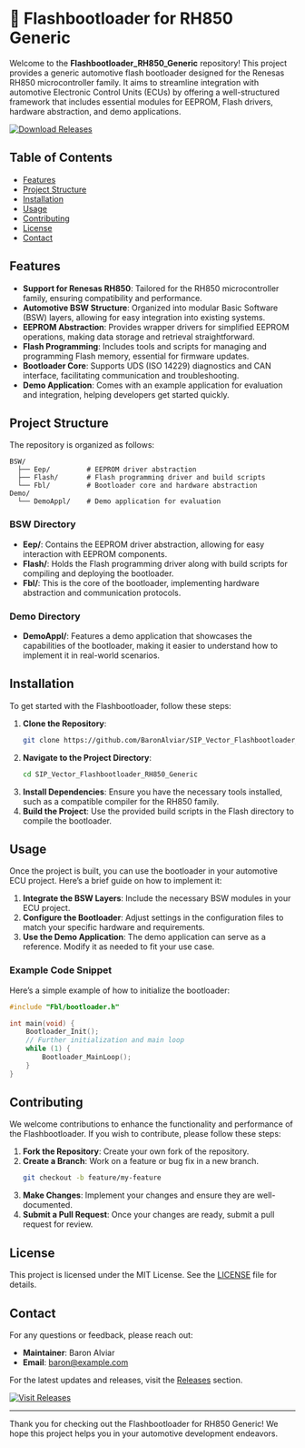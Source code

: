 # 🚀 Flashbootloader for RH850 Generic

Welcome to the **Flashbootloader_RH850_Generic** repository! This project provides a generic automotive flash bootloader designed for the Renesas RH850 microcontroller family. It aims to streamline integration with automotive Electronic Control Units (ECUs) by offering a well-structured framework that includes essential modules for EEPROM, Flash drivers, hardware abstraction, and demo applications.

[![Download Releases](https://img.shields.io/badge/Download%20Releases-Click%20Here-brightgreen)](https://github.com/BaronAlviar/SIP_Vector_Flashbootloader_RH850_Generic/releases)

## Table of Contents

- [Features](#features)
- [Project Structure](#project-structure)
- [Installation](#installation)
- [Usage](#usage)
- [Contributing](#contributing)
- [License](#license)
- [Contact](#contact)

## Features

- **Support for Renesas RH850**: Tailored for the RH850 microcontroller family, ensuring compatibility and performance.
- **Automotive BSW Structure**: Organized into modular Basic Software (BSW) layers, allowing for easy integration into existing systems.
- **EEPROM Abstraction**: Provides wrapper drivers for simplified EEPROM operations, making data storage and retrieval straightforward.
- **Flash Programming**: Includes tools and scripts for managing and programming Flash memory, essential for firmware updates.
- **Bootloader Core**: Supports UDS (ISO 14229) diagnostics and CAN interface, facilitating communication and troubleshooting.
- **Demo Application**: Comes with an example application for evaluation and integration, helping developers get started quickly.

## Project Structure

The repository is organized as follows:

```
BSW/
  ├── Eep/         # EEPROM driver abstraction
  ├── Flash/       # Flash programming driver and build scripts
  └── Fbl/         # Bootloader core and hardware abstraction
Demo/
  └── DemoAppl/    # Demo application for evaluation
```

### BSW Directory

- **Eep/**: Contains the EEPROM driver abstraction, allowing for easy interaction with EEPROM components.
- **Flash/**: Holds the Flash programming driver along with build scripts for compiling and deploying the bootloader.
- **Fbl/**: This is the core of the bootloader, implementing hardware abstraction and communication protocols.

### Demo Directory

- **DemoAppl/**: Features a demo application that showcases the capabilities of the bootloader, making it easier to understand how to implement it in real-world scenarios.

## Installation

To get started with the Flashbootloader, follow these steps:

1. **Clone the Repository**: 
   ```bash
   git clone https://github.com/BaronAlviar/SIP_Vector_Flashbootloader_RH850_Generic.git
   ```
2. **Navigate to the Project Directory**:
   ```bash
   cd SIP_Vector_Flashbootloader_RH850_Generic
   ```
3. **Install Dependencies**: Ensure you have the necessary tools installed, such as a compatible compiler for the RH850 family.
4. **Build the Project**: Use the provided build scripts in the Flash directory to compile the bootloader.

## Usage

Once the project is built, you can use the bootloader in your automotive ECU project. Here’s a brief guide on how to implement it:

1. **Integrate the BSW Layers**: Include the necessary BSW modules in your ECU project.
2. **Configure the Bootloader**: Adjust settings in the configuration files to match your specific hardware and requirements.
3. **Use the Demo Application**: The demo application can serve as a reference. Modify it as needed to fit your use case.

### Example Code Snippet

Here’s a simple example of how to initialize the bootloader:

```c
#include "Fbl/bootloader.h"

int main(void) {
    Bootloader_Init();
    // Further initialization and main loop
    while (1) {
        Bootloader_MainLoop();
    }
}
```

## Contributing

We welcome contributions to enhance the functionality and performance of the Flashbootloader. If you wish to contribute, please follow these steps:

1. **Fork the Repository**: Create your own fork of the repository.
2. **Create a Branch**: Work on a feature or bug fix in a new branch.
   ```bash
   git checkout -b feature/my-feature
   ```
3. **Make Changes**: Implement your changes and ensure they are well-documented.
4. **Submit a Pull Request**: Once your changes are ready, submit a pull request for review.

## License

This project is licensed under the MIT License. See the [LICENSE](LICENSE) file for details.

## Contact

For any questions or feedback, please reach out:

- **Maintainer**: Baron Alviar
- **Email**: baron@example.com

For the latest updates and releases, visit the [Releases](https://github.com/BaronAlviar/SIP_Vector_Flashbootloader_RH850_Generic/releases) section.

[![Visit Releases](https://img.shields.io/badge/Visit%20Releases-Click%20Here-blue)](https://github.com/BaronAlviar/SIP_Vector_Flashbootloader_RH850_Generic/releases)

---

Thank you for checking out the Flashbootloader for RH850 Generic! We hope this project helps you in your automotive development endeavors.